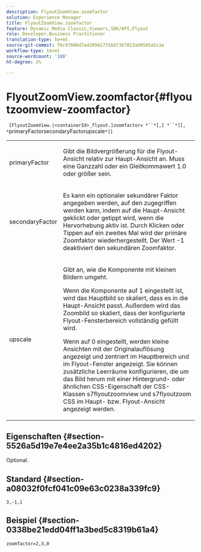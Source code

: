 ```yaml
---
description: FlyoutZoomView.zoomfactor
solution: Experience Manager
title: FlyoutZoomView.zoomfactor
feature: Dynamic Media Classic,Viewers,SDK/API,Flyout
role: Developer,Business Practitioner
translation-type: tm+mt
source-git-commit: f6c97606d7a4209427316d7367013ad9585a5cae
workflow-type: tm+mt
source-wordcount: '188'
ht-degree: 2%

---
```



# FlyoutZoomView.zoomfactor{#flyoutzoomview-zoomfactor}

` [FlyoutZoomView.|<containerId>_flyout.]zoomfactor= *``*[,[ *``*][, *`primaryFactorsecondaryFactorupscale`*]]`

<table id="table_9B98C97485DD4DEB8A6ECBCE8DF6B886"> 
 <tbody> 
  <tr> 
   <td colname="col1"> <p> <span class="codeph"> <span class="varname"> primaryFactor</span> </span> </p> </td> 
   <td colname="col2"> <p> Gibt die Bildvergrößerung für die Flyout-Ansicht relativ zur Haupt-Ansicht an. Muss eine Ganzzahl oder ein Gleitkommawert <span class="codeph"> 1.0</span> oder größer sein. </p> </td> 
  </tr> 
  <tr> 
   <td colname="col1"> <p> <span class="codeph"> <span class="varname"> secondaryFactor</span> </span> </p> </td> 
   <td colname="col2"> <p> Es kann ein optionaler sekundärer Faktor angegeben werden, auf den zugegriffen werden kann, indem auf die Haupt-Ansicht geklickt oder getippt wird, wenn die Hervorhebung aktiv ist. Durch Klicken oder Tippen auf ein zweites Mal wird der primäre Zoomfaktor wiederhergestellt. Der Wert <span class="codeph"> -1</span> deaktiviert den sekundären Zoomfaktor. </p> </td> 
  </tr> 
  <tr> 
   <td colname="col1"> <p><span class="codeph"><span class="varname"> upscale</span></span> </p> </td> 
   <td colname="col2"> <p>Gibt an, wie die Komponente mit kleinen Bildern umgeht. </p> <p>Wenn die Komponente auf <span class="codeph"> 1</span> eingestellt ist, wird das Hauptbild so skaliert, dass es in die Haupt-Ansicht passt. Außerdem wird das Zoombild so skaliert, dass der konfigurierte Flyout-Fensterbereich vollständig gefüllt wird. </p> <p>Wenn auf <span class="codeph"> 0</span> eingestellt, werden kleine Ansichten mit der Originalauflösung angezeigt und zentriert im Hauptbereich und im Flyout-Fenster angezeigt. Sie können zusätzliche Leerräume konfigurieren, die um das Bild herum mit einer Hintergrund- oder ähnlichen CSS-Eigenschaft der CSS-Klassen <span class="codeph"> s7flyoutzoomview</span> und <span class="codeph"> s7flyoutzoom</span> CSS im Haupt- bzw. Flyout-Ansicht angezeigt werden. </p> </td> 
  </tr> 
 </tbody> 
</table>

## Eigenschaften {#section-5526a5d19e7e4ee2a35b1c4816ed4202}

Optional.

## Standard {#section-a08032f0fcf041c09e63c0238a339fc9}

`3,-1,1`

## Beispiel {#section-0338be21edd04ff1a3bed5c8319b61a4}

`zoomfactor=2,3,0`
